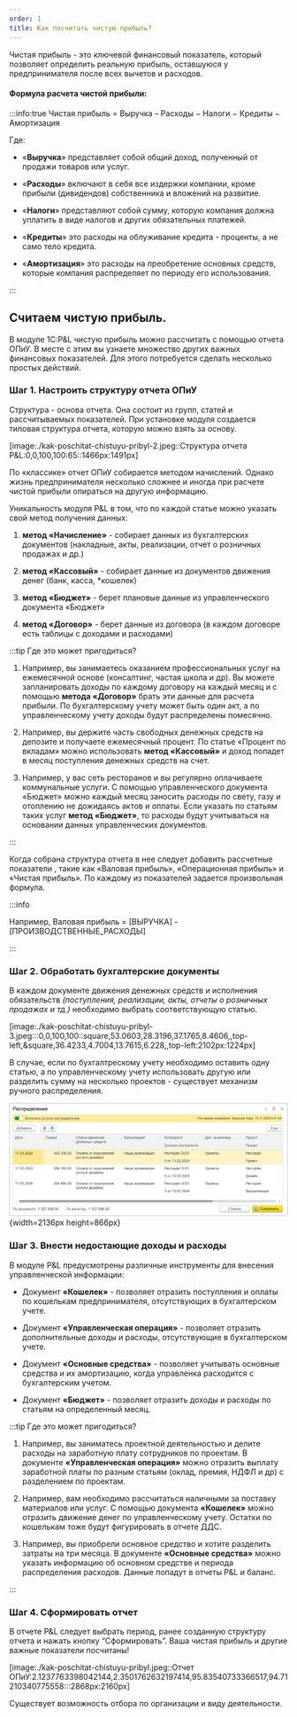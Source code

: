 ```yaml
---
order: 1
title: Как посчитать чистую прибыль?
---
```


Чистая прибыль - это ключевой финансовый показатель, который позволяет определить реальную прибыль, оставшуюся у предпринимателя после всех вычетов и расходов.

#### Формула расчета чистой прибыли:

:::info:true Чистая прибыль = Выручка – Расходы − Налоги − Кредиты − Амортизация

Где:

-  «**Выручка**» представляет собой общий доход, полученный от продажи товаров или услуг.

-  «**Расходы**» включают в себя все издержки компании, кроме прибыли (дивидендов) собственника и вложений на развитие.

-  «**Налоги**» представляют собой сумму, которую компания должна уплатить в виде налогов и других обязательных платежей.

-  «**Кредиты**» это расходы на облуживание кредита - проценты, а не само тело кредита.

-  «**Амортизация**» это расходы на преобретение основных средств, которые компания распределяет по периоду его использования.

:::

## **Считаем чистую прибыль.**

В модуле 1С:P&L чистую прибыль можно рассчитать с помощью отчета ОПиУ. В месте с этим вы узнаете множество других важных финансовых показателей. Для этого потребуется сделать несколько простых действий.

### Шаг 1. Настроить структуру отчета ОПиУ

Структура - основа отчета. Она состоит из групп, статей и рассчитываемых показателей. При установке модуля создается типовая структура отчета, которую можно взять за основу.

[image:./kak-poschitat-chistuyu-pribyl-2.jpeg::Структура отчета P&L:0,0,100,100:65::1466px:1491px]

По «классике» отчет ОПиУ собирается методом начислений. Однако жизнь предпринимателя несколько сложнее и иногда при расчете чистой прибыли опираться на другую информацию.

Уникальность модуля P&L в том, что по каждой статье можно указать свой метод получения данных:

1. **метод «Начисление»** - собирает данных из бухгалтерских документов (накладные, акты, реализации, отчет о розничных продажах и др.)

2. **метод «Кассовый»** - собирает данные из документов движения денег (банк, касса, \*кошелек)

3. **метод «Бюджет»** - берет плановые данные из управленческого документа «Бюджет»

4. **метод «Договор»** - берет данные из договора (в каждом договоре есть таблицы с доходами и расходами)

:::tip Где это может пригодиться?

1. Например, вы занимаетесь оказанием профессиональных услуг на ежемесячной основе (консалтинг, частая школа и др). Вы можете запланировать доходы по каждому договору на каждый месяц и с помощью **метода «Договор»** брать эти данные для расчета прибыли. По бухгалтерскому учету может быть один акт, а по управленческому учету доходы будут распределены помесячно.

2. Например, вы держите часть свободных денежных средств на депозите и получаете ежемесячный процент. По статье «Процент по вкладам» можно использовать **метод «Кассовый»** и доход попадет в месяц поступления денежных средств на счет.

3. Например, у вас сеть ресторанов и вы регулярно оплачиваете коммунальные услуги. С помощью управленческого документа «Бюджет» можно каждый месяц заносить расходы по свету, газу и отоплению не дожидаясь актов и оплаты. Если указать по статьям таких услуг **метод «Бюджет»**, то расходы будут учитываться на основании данных управленческих документов.

:::

Когда собрана структура отчета в нее следует добавить рассчетные показатели , такие как «Валовая прибыль», «Операционная прибыль» и «Чистая прибыль». По каждому из показателей задается произвольная формула.

:::info 

Например, Валовая прибыль = \[ВЫРУЧКА\] - \[ПРОИЗВОДСТВЕННЫЕ\_РАСХОДЫ\]

:::

### **Шаг 2. Обработать бухгалтерские документы**

В каждом документе движения денежных средств и исполнения обязательств *(поступления, реализации, акты, отчеты о розничных продажах и тд.)* необходимо выбрать соответствующую статью.

[image:./kak-poschitat-chistuyu-pribyl-3.jpeg:::0,0,100,100::square,53.0603,28.3196,37.1765,8.4606,,top-left,&square,36.4233,4.7004,13.7615,6.228,,top-left:2102px:1224px]



В случае, если по бухгалтрескому учету необходимо оставить одну статью, а по управленческому учету использовать другую или разделить сумму на несколько проектов - существует механизм ручного распределения.

![](./kak-poschitat-chistuyu-pribyl-4.jpeg){width=2136px height=866px}

### **Шаг 3. Внести недостающие доходы и расходы**

В модуле P&L предусмотрены различные инструменты для внесения управленческой информации:

-  Документ **«Кошелек»** - позволяет отразить поступления и оплаты по кошелькам предпринимателя, отсутствующих в бухгалтерском учете.

-  Документ **«Управленческая операция»** - позволяет отразить дополнительные доходы и расходы, отсутствующие в бухгалтерском учете.

-  Документ **«Основные средства»** - позволяет учитывать основные средства и их амортизацию, когда управленка расходится с бухгалтерским учетом.

-  Документ **«Бюджет»** - позволяет отразить доходы и расходы по статьям на определенный месяц.

:::tip Где это может пригодиться?

1. Например, вы заниматесь проектной деятельностью и делите расходы на заработную плату сотрудников по проектам. В документе **«Управленческая операция»** можно отразить выплату заработной платы по разным статьям (оклад, премия, НДФЛ и др) с разделением по проектам.

2. Например, вам необходимо рассчитаться наличными за поставку материалов или услуг. С помощью документа **«Кошелек»** можно отразить движение денег по управленческому учету. Остатки по кошелькам тоже будут фигурировать в отчете ДДС.

3. Например, вы приобрели основное средство и хотите разделить затраты на три месяца. В документе **«Основные средства»** можно указать информацию об основном средстве и периода распределения расходов. Данные попадут в отчеты P&L и баланс.

:::

### **Шаг 4. Сформировать отчет**

В отчете P&L следует выбрать период, ранее созданную структуру отчета и нажать кнопку “Сформировать”. Ваша чистая прибыль и другие важные показатели посчитаны!

[image:./kak-poschitat-chistuyu-pribyl.jpeg::Отчет ОПиУ:2.1237763398042144,2.3501762632197414,95.83540733366517,94.71210340775558:::2868px:2160px]

Существует возможность отбора по организации и виду деятельности. 